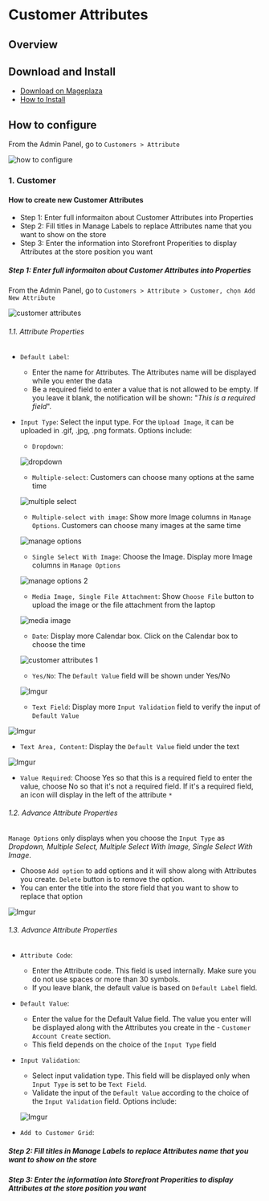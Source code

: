 # Customer Attributes
## Overview

## Download and Install

- [Download on Mageplaza]()
- [How to Install]()

## How to configure

From the Admin Panel, go to `Customers > Attribute`

![how to configure](https://i.imgur.com/bnKhQKd.png)

### 1. Customer 

#### How to create new Customer Attributes

- Step 1: Enter full informaiton about Customer Attributes into Properties
- Step 2: Fill titles in Manage Labels to replace Attributes name that you want to show on the store
- Step 3: Enter the information into Storefront Properities to display Attributes at the store position you want

##### Step 1: Enter full informaiton about Customer Attributes into Properties

From the Admin Panel, go to `Customers > Attribute > Customer, chọn Add New Attribute`

![customer attributes](https://i.imgur.com/Hy3ce1X.gif)

###### 1.1. Attribute Properties

- `Default Label`:
  - Enter the name for Attributes. The Attributes name will be displayed while you enter the data
  - Be a required field to enter a value that is not allowed to be empty. If you leave it blank, the notification will be shown: "*This is a required field*".

- `Input Type`: Select the input type. For the `Upload Image`, it can be uploaded in .gif, .jpg, .png formats. Options include:
  - `Dropdown`:
  
  ![dropdown](https://i.imgur.com/How3KRx.png)

  - `Multiple-select`: Customers can choose many options at the same time
  
  ![multiple select](https://i.imgur.com/v2w8hbT.png)

  - `Multiple-select with image`: Show more Image columns in `Manage Options`. Customers can choose many images at the same time
  
  ![manage options](https://i.imgur.com/vnRfMiN.png)
  
  - `Single Select With Image`: Choose the Image. Display more Image columns in `Manage Options`
  
  ![manage options 2](https://i.imgur.com/VoL2UTF.png)
  
  - `Media Image, Single File Attachment`: Show `Choose File` button to upload the image or the file attachment from the laptop
  
  ![media image](https://i.imgur.com/dIVCpuo.png)
  
  - `Date`: Display more Calendar box. Click on the Calendar box to choose the time
  
  ![customer attributes 1](https://i.imgur.com/d64Jl5Z.png)
  
  
     - `Yes/No`: The `Default Value` field will be shown under Yes/No
      
  ![Imgur](https://i.imgur.com/F4MTObc.png)
  
     - `Text Field`: Display more `Input Validation` field to verify the input of `Default Value`
    
 ![Imgur](https://i.imgur.com/ywlwaDd.png)   
    
   - `Text Area, Content`: Display the `Default Value` field under the text
    
  ![Imgur](https://i.imgur.com/B69Ww0p.png)

  - `Value Required`: Choose Yes so that this is a required field to enter the value, choose No so that it's not a required field. If it's a required field, an icon will display in the left of the attribute `*`
    
###### 1.2. Advance Attribute Properties

`Manage Options` only displays when you choose the `Input Type` as *Dropdown, Multiple Select, Multiple Select With Image, Single Select With Image*. 

  - Choose `Add option` to add options and it will show along with Attributes you create. `Delete` button is to remove the option.
  - You can enter the title into the store field that you want to show to replace that option
  
  ![Imgur](https://i.imgur.com/0kAp5k2.png)
  
  
###### 1.3. Advance Attribute Properties

- `Attribute Code`:
  - Enter the Attribute code. This field is used internally. Make sure you do not use spaces or more than 30 symbols.
  - If you leave blank, the default value is based on `Default Label` field.

- `Default Value`:
  - Enter the value for the Default Value field. The value you enter will be displayed along with the Attributes you create in the   - `Customer Account Create` section.
  - This field depends on the choice of the `Input Type` field

- `Input Validation`:
  - Select input validation type. This field will be displayed only when `Input Type` is set to be `Text Field`.
  - Validate the input of the `Default Value` according to the choice of the `Input Validation` field. Options include:

  ![Imgur](https://i.imgur.com/ADtBUXX.png)
  
- `Add to Customer Grid`: 
  
  
  
  




##### Step 2: Fill titles in Manage Labels to replace Attributes name that you want to show on the store

##### Step 3: Enter the information into Storefront Properities to display Attributes at the store position you want







